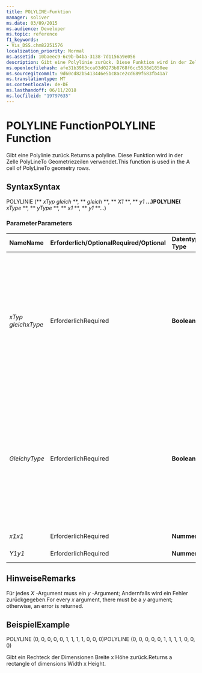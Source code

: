 ```yaml
---
title: POLYLINE-Funktion
manager: soliver
ms.date: 03/09/2015
ms.audience: Developer
ms.topic: reference
f1_keywords:
- Vis_DSS.chm82251576
localization_priority: Normal
ms.assetid: 10baeec9-6c9b-b4ba-3138-7d1156a9e056
description: Gibt eine Polylinie zurück. Diese Funktion wird in der Zelle PolyLineTo Geometriezeilen verwendet.
ms.openlocfilehash: afe31b3963cca03d0273b8768f6cc5538d1850ee
ms.sourcegitcommit: 9d60cd82b5413446e5bc8ace2cd689f683fb41a7
ms.translationtype: MT
ms.contentlocale: de-DE
ms.lasthandoff: 06/11/2018
ms.locfileid: "19797635"
---
```

# <a name="polyline-function"></a><span data-ttu-id="e4c96-104">POLYLINE Function</span><span class="sxs-lookup"><span data-stu-id="e4c96-104">POLYLINE Function</span></span>

<span data-ttu-id="e4c96-105">Gibt eine Polylinie zurück.</span><span class="sxs-lookup"><span data-stu-id="e4c96-105">Returns a polyline.</span></span> <span data-ttu-id="e4c96-106">Diese Funktion wird in der Zelle PolyLineTo Geometriezeilen verwendet.</span><span class="sxs-lookup"><span data-stu-id="e4c96-106">This function is used in the A cell of PolyLineTo geometry rows.</span></span> 
  
## <a name="syntax"></a><span data-ttu-id="e4c96-107">Syntax</span><span class="sxs-lookup"><span data-stu-id="e4c96-107">Syntax</span></span>

<span data-ttu-id="e4c96-108">POLYLINIE (** *xTyp gleich* **, ** *gleich* **, ** *X1* **, ** *y1* **...)</span><span class="sxs-lookup"><span data-stu-id="e4c96-108">POLYLINE(** *xType* **, ** *yType* **, ** *x1* **, ** *y1* **...)</span></span> 
  
### <a name="parameters"></a><span data-ttu-id="e4c96-109">Parameter</span><span class="sxs-lookup"><span data-stu-id="e4c96-109">Parameters</span></span>

|<span data-ttu-id="e4c96-110">**Name**</span><span class="sxs-lookup"><span data-stu-id="e4c96-110">**Name**</span></span>|<span data-ttu-id="e4c96-111">**Erforderlich/Optional**</span><span class="sxs-lookup"><span data-stu-id="e4c96-111">**Required/Optional**</span></span>|<span data-ttu-id="e4c96-112">**Datentyp**</span><span class="sxs-lookup"><span data-stu-id="e4c96-112">**Data Type**</span></span>|<span data-ttu-id="e4c96-113">**Beschreibung**</span><span class="sxs-lookup"><span data-stu-id="e4c96-113">**Description**</span></span>|
|:-----|:-----|:-----|:-----|
| <span data-ttu-id="e4c96-114">_xTyp gleich_</span><span class="sxs-lookup"><span data-stu-id="e4c96-114">_xType_</span></span> <br/> |<span data-ttu-id="e4c96-115">Erforderlich</span><span class="sxs-lookup"><span data-stu-id="e4c96-115">Required</span></span>  <br/> |<span data-ttu-id="e4c96-116">**Boolean**</span><span class="sxs-lookup"><span data-stu-id="e4c96-116">**Boolean**</span></span> <br/> |<span data-ttu-id="e4c96-117">Gibt an, wie die _X_ -Eingabedaten interpretiert werden.</span><span class="sxs-lookup"><span data-stu-id="e4c96-117">Specifies how to interpret the  _x_ input data.</span></span> <span data-ttu-id="e4c96-118">Ist _xTyp gleich_ 0, werden die eingegebenen _X_-Daten als Prozentsatz der Breite interpretiert werden.</span><span class="sxs-lookup"><span data-stu-id="e4c96-118">If  _xType_ is 0, the input  _x_-data is interpreted as a percentage of Width.</span></span> <span data-ttu-id="e4c96-119">Ist _xTyp gleich_ 1, werden die eingegebenen _X_-Daten als eine lokale Koordinate interpretiert werden.</span><span class="sxs-lookup"><span data-stu-id="e4c96-119">If  _xType_ is 1, the input  _x_-data is interpreted as a local coordinate.</span></span>  <br/> |
| <span data-ttu-id="e4c96-120">_Gleich_</span><span class="sxs-lookup"><span data-stu-id="e4c96-120">_yType_</span></span> <br/> |<span data-ttu-id="e4c96-121">Erforderlich</span><span class="sxs-lookup"><span data-stu-id="e4c96-121">Required</span></span>  <br/> |<span data-ttu-id="e4c96-122">**Boolean**</span><span class="sxs-lookup"><span data-stu-id="e4c96-122">**Boolean**</span></span> <br/> |<span data-ttu-id="e4c96-123">Gibt an, wie Interpretieren der _y_-Eingabedaten.</span><span class="sxs-lookup"><span data-stu-id="e4c96-123">Specifies how to interpret the  _y_-input data.</span></span> <span data-ttu-id="e4c96-124">Ist _gleich_ 0, werden die eingegebenen _y_-Daten als Prozentsatz der Höhe interpretiert werden.</span><span class="sxs-lookup"><span data-stu-id="e4c96-124">If  _yType_ is 0, the input  _y_-data is interpreted as a percentage of Height.</span></span> <span data-ttu-id="e4c96-125">Ist _gleich_ 1, werden die eingegebenen _y_-Daten als eine lokale Koordinate interpretiert werden.</span><span class="sxs-lookup"><span data-stu-id="e4c96-125">If  _yType_ is 1, the input  _y_-data is interpreted as a local coordinate.</span></span>  <br/> |
| <span data-ttu-id="e4c96-126">_x1_</span><span class="sxs-lookup"><span data-stu-id="e4c96-126">_x1_</span></span> <br/> |<span data-ttu-id="e4c96-127">Erforderlich</span><span class="sxs-lookup"><span data-stu-id="e4c96-127">Required</span></span>  <br/> |<span data-ttu-id="e4c96-128">**Nummer**</span><span class="sxs-lookup"><span data-stu-id="e4c96-128">**Number**</span></span> <br/> | <span data-ttu-id="e4c96-129">Eine _X_-Koordinate.</span><span class="sxs-lookup"><span data-stu-id="e4c96-129">An  _x_-coordinate.</span></span>  <br/> |
| <span data-ttu-id="e4c96-130">_Y1_</span><span class="sxs-lookup"><span data-stu-id="e4c96-130">_y1_</span></span> <br/> |<span data-ttu-id="e4c96-131">Erforderlich</span><span class="sxs-lookup"><span data-stu-id="e4c96-131">Required</span></span>  <br/> |<span data-ttu-id="e4c96-132">**Nummer**</span><span class="sxs-lookup"><span data-stu-id="e4c96-132">**Number**</span></span> <br/> |<span data-ttu-id="e4c96-133">Eine _y_-Koordinate.</span><span class="sxs-lookup"><span data-stu-id="e4c96-133">A  _y_-coordinate.</span></span>  <br/> |
   
## <a name="remarks"></a><span data-ttu-id="e4c96-134">Hinweise</span><span class="sxs-lookup"><span data-stu-id="e4c96-134">Remarks</span></span>

<span data-ttu-id="e4c96-135">Für jedes *X* -Argument muss ein *y* -Argument; Andernfalls wird ein Fehler zurückgegeben.</span><span class="sxs-lookup"><span data-stu-id="e4c96-135">For every  *x*  argument, there must be a  *y*  argument; otherwise, an error is returned.</span></span> 
  
## <a name="example"></a><span data-ttu-id="e4c96-136">Beispiel</span><span class="sxs-lookup"><span data-stu-id="e4c96-136">Example</span></span>

<span data-ttu-id="e4c96-137">POLYLINE (0, 0, 0, 0, 0, 1, 1, 1, 1, 0, 0, 0)</span><span class="sxs-lookup"><span data-stu-id="e4c96-137">POLYLINE (0, 0, 0, 0, 0, 1, 1, 1, 1, 0, 0, 0)</span></span> 
  
<span data-ttu-id="e4c96-138">Gibt ein Rechteck der Dimensionen Breite x Höhe zurück.</span><span class="sxs-lookup"><span data-stu-id="e4c96-138">Returns a rectangle of dimensions Width x Height.</span></span> 
  

